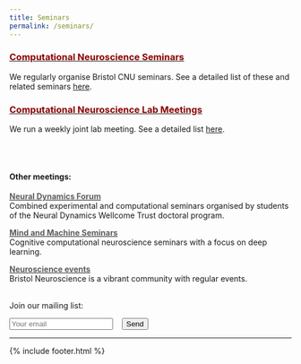 ```yaml
---
title: Seminars
permalink: /seminars/
---
```


### [<span style="color:#8B0000">Computational Neuroscience Seminars</span>](https://cnuseminars.blogs.bristol.ac.uk/)
We regularly organise Bristol CNU seminars. See a detailed list of these and related seminars [here](https://cnuseminars.blogs.bristol.ac.uk/).

### [<span style="color:#8B0000">Computational Neuroscience Lab Meetings</span>](https://cnumeeting.blogs.bristol.ac.uk/)

We run a weekly joint lab meeting. See a detailed list [here](https://cnumeeting.blogs.bristol.ac.uk/).

<br><br>

#### Other meetings:


<b>[<span style="color:#5d5d5d">Neural Dynamics Forum</span>](https://ndforum.blogs.bristol.ac.uk/)</b> <br>
Combined experimental and computational seminars organised by students of the Neural Dynamics Wellcome Trust doctoral program.

<b>[<span style="color:#5d5d5d">Mind and Machine Seminars</span>](https://mindandmachine.blogs.bristol.ac.uk/seminars/)</b> <br>
Cognitive computational neuroscience seminars with a focus on deep learning.

<b>[<span style="color:#5d5d5d">Neuroscience events</span>](http://www.bristol.ac.uk/neuroscience/events/diary/)</b> <br>
Bristol Neuroscience is a vibrant community with regular events.<br><br>

Join our mailing list:
<form method="POST" action="https://formspree.io/conor.houghton@bristol.ac.uk">
  <input type="email" name="email" placeholder="Your email">&nbsp;&nbsp;&nbsp;
  <textarea name="message" style="display:none;" placeholder="Please add me to the CNU mailing list.">Please add me to the CNU mailing list.</textarea>
  <button type="submit">Send</button>
</form>


<hr>
{% include footer.html %}